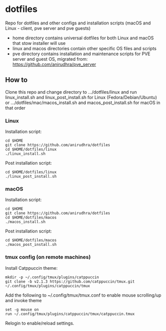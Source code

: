 # dotfiles
Repo for dotfiles and other configs and installation scripts (macOS and Linux - client, pve server and pve guests)

* home directory contains universal dotfiles for both Linux and macOS that stow installer will use
* linux and macos directories contain other specific OS files and scripts
* pve directory contains installation and maintenance scripts for PVE server and guest OS, migrated from: https://github.com/anirudhra/pve_server

## How to
Clone this repo and change directory to .../dotfiles/linux and run linux_install.sh and linux_post_install.sh for Linux (Fedora/Debian/Ubuntu) or .../dotfiles/mac/macos_install.sh and macos_post_install.sh for macOS in that order

### Linux

Installation script:

```
cd $HOME
git clone https://github.com/anirudhra/dotfiles
cd $HOME/dotfiles/linux
./linux_install.sh
```

Post installation script:

```
cd $HOME/dotfiles/linux
./linux_post_install.sh
```

### macOS

Installation script:

```
cd $HOME
git clone https://github.com/anirudhra/dotfiles
cd $HOME/dotfiles/macos
./macos_install.sh
```

Post installation script:

```
cd $HOME/dotfiles/macos
./macos_post_install.sh
```

### tmux config (on remote machines)

Install Catppuccin theme:
```
mkdir -p ~/.config/tmux/plugins/catppuccin
git clone -b v2.1.3 https://github.com/catppuccin/tmux.git ~/.config/tmux/plugins/catppuccin/tmux
```

Add the following to ~/.config/tmux/tmux.conf to enable mouse scrolling/up and invoke theme
```
set -g mouse on
run ~/.config/tmux/plugins/catppuccin/tmux/catppuccin.tmux
```

Relogin to enable/reload settings.
